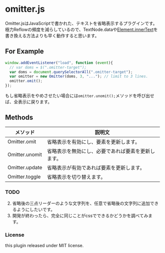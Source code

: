 # omitter.js
Omitter.jsはJavaScriptで書かれた、テキストを省略表示するプラグインです。
極力Reflowの頻度を減らしているので、TextNode.dataや[Element.innerText](https://developer.mozilla.org/ja/docs/Web/API/Node/innerText)を書き換える方法よりも早く動作すると思います。

## For Example 
```js
window.addEventListener("load", function (event){
  // var doms = $(".omitter-target");
  var doms = document.querySelectorAll(".omitter-target");
  var omitter = new Omitter(doms, 3, "..."); // limit to 3 lines.
  omitter.omit();
});
```

もし省略表示をやめさせたい場合には`omitter.unomit();`メソッドを呼び出せば、全表示に戻ります。

## Methods 
| メソッド | 説明文 |
---- | ---- 
| Omitter.omit | 省略表示を有効にし、要素を更新します。 | 
| Omitter.unomit | 省略表示を無効にし、必要であれば要素を更新します。 | 
| Omitter.update | 省略表示が有効であれば要素を更新します。 | 
| Omitter.toggle | 省略表示を切り替えます。 |

### TODO
2. 省略後の三点リーダーのような文字列を、任意で省略後の文字列に追加できるようにしたいです。
3. 開発が終わったら、完全に同じことがcssでできるかどうかを調べてみます。

### License 
this plugin released under MIT license.
